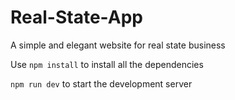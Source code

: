 # Real-State-App
 A simple and elegant website for real state business

Use `npm install` to install all the dependencies

`npm run dev` to start the development server
